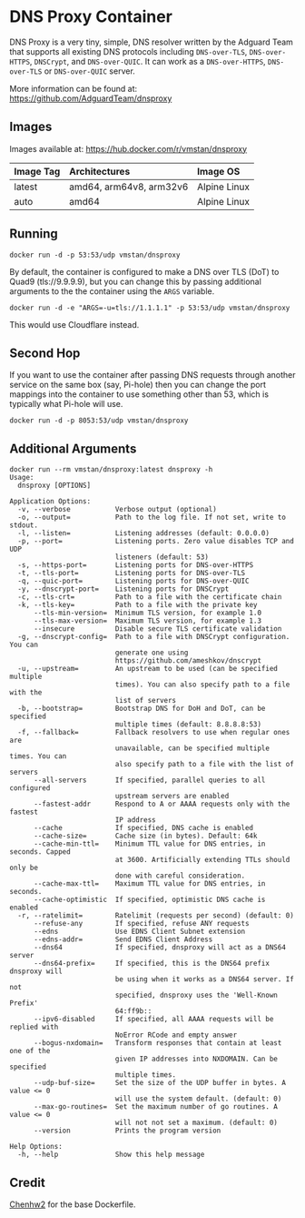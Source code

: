 # DNS Proxy Container
DNS Proxy is a very tiny, simple, DNS resolver written by the Adguard Team that supports all existing DNS protocols including `DNS-over-TLS`, `DNS-over-HTTPS`, `DNSCrypt`, and `DNS-over-QUIC`. It can work as a `DNS-over-HTTPS`, `DNS-over-TLS` or `DNS-over-QUIC` server.

More information can be found at: https://github.com/AdguardTeam/dnsproxy

## Images

Images available at: https://hub.docker.com/r/vmstan/dnsproxy

| Image Tag             | Architectures           | Image OS           | 
| :-------------------- | :-----------------------| :----------------- | 
| latest                | amd64, arm64v8, arm32v6 | Alpine Linux       |
| auto                  | amd64                   | Alpine Linux       |


## Running

```
docker run -d -p 53:53/udp vmstan/dnsproxy
```

By default, the container is configured to make a DNS over TLS (DoT) to Quad9 (tls://9.9.9.9), but you can change this by passing additional arguments to the the container using the `ARGS` variable.

```
docker run -d -e "ARGS=-u=tls://1.1.1.1" -p 53:53/udp vmstan/dnsproxy
```

This would use Cloudflare instead.

## Second Hop

If you want to use the container after passing DNS requests through another service on the same box (say, Pi-hole) then you can change the port mappings into the container to use something other than 53, which is typically what Pi-hole will use. 

```
docker run -d -p 8053:53/udp vmstan/dnsproxy
```

## Additional Arguments

```
docker run --rm vmstan/dnsproxy:latest dnsproxy -h
Usage:
  dnsproxy [OPTIONS]

Application Options:
  -v, --verbose           Verbose output (optional)
  -o, --output=           Path to the log file. If not set, write to stdout.
  -l, --listen=           Listening addresses (default: 0.0.0.0)
  -p, --port=             Listening ports. Zero value disables TCP and UDP
                          listeners (default: 53)
  -s, --https-port=       Listening ports for DNS-over-HTTPS
  -t, --tls-port=         Listening ports for DNS-over-TLS
  -q, --quic-port=        Listening ports for DNS-over-QUIC
  -y, --dnscrypt-port=    Listening ports for DNSCrypt
  -c, --tls-crt=          Path to a file with the certificate chain
  -k, --tls-key=          Path to a file with the private key
      --tls-min-version=  Minimum TLS version, for example 1.0
      --tls-max-version=  Maximum TLS version, for example 1.3
      --insecure          Disable secure TLS certificate validation
  -g, --dnscrypt-config=  Path to a file with DNSCrypt configuration. You can
                          generate one using
                          https://github.com/ameshkov/dnscrypt
  -u, --upstream=         An upstream to be used (can be specified multiple
                          times). You can also specify path to a file with the
                          list of servers
  -b, --bootstrap=        Bootstrap DNS for DoH and DoT, can be specified
                          multiple times (default: 8.8.8.8:53)
  -f, --fallback=         Fallback resolvers to use when regular ones are
                          unavailable, can be specified multiple times. You can
                          also specify path to a file with the list of servers
      --all-servers       If specified, parallel queries to all configured
                          upstream servers are enabled
      --fastest-addr      Respond to A or AAAA requests only with the fastest
                          IP address
      --cache             If specified, DNS cache is enabled
      --cache-size=       Cache size (in bytes). Default: 64k
      --cache-min-ttl=    Minimum TTL value for DNS entries, in seconds. Capped
                          at 3600. Artificially extending TTLs should only be
                          done with careful consideration.
      --cache-max-ttl=    Maximum TTL value for DNS entries, in seconds.
      --cache-optimistic  If specified, optimistic DNS cache is enabled
  -r, --ratelimit=        Ratelimit (requests per second) (default: 0)
      --refuse-any        If specified, refuse ANY requests
      --edns              Use EDNS Client Subnet extension
      --edns-addr=        Send EDNS Client Address
      --dns64             If specified, dnsproxy will act as a DNS64 server
      --dns64-prefix=     If specified, this is the DNS64 prefix dnsproxy will
                          be using when it works as a DNS64 server. If not
                          specified, dnsproxy uses the 'Well-Known Prefix'
                          64:ff9b::
      --ipv6-disabled     If specified, all AAAA requests will be replied with
                          NoError RCode and empty answer
      --bogus-nxdomain=   Transform responses that contain at least one of the
                          given IP addresses into NXDOMAIN. Can be specified
                          multiple times.
      --udp-buf-size=     Set the size of the UDP buffer in bytes. A value <= 0
                          will use the system default. (default: 0)
      --max-go-routines=  Set the maximum number of go routines. A value <= 0
                          will not not set a maximum. (default: 0)
      --version           Prints the program version

Help Options:
  -h, --help              Show this help message
```

## Credit

[Chenhw2](https://hub.docker.com/r/chenhw2/dnsproxy) for the base Dockerfile.
